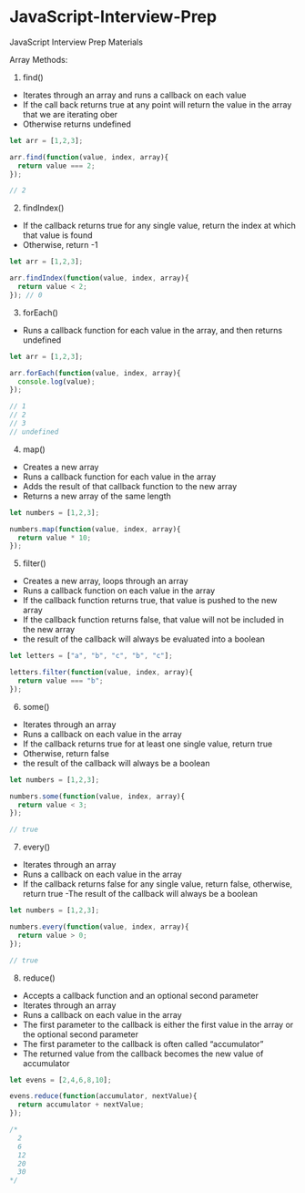 # JavaScript-Interview-Prep

JavaScript Interview Prep Materials

Array Methods:

1. find()
- Iterates through an array and runs a callback on each value
- If the call back returns true at any point will return the value in the array that we are iterating ober
- Otherwise returns undefined
```javascript
let arr = [1,2,3];

arr.find(function(value, index, array){
  return value === 2;
});

// 2
```
2. findIndex()
- If the callback returns true for any single value, return the index at which that value is found
- Otherwise, return -1

```javascript
let arr = [1,2,3];

arr.findIndex(function(value, index, array){
  return value < 2;
}); // 0
```
3. forEach()
- Runs a callback function for each value in the array, and then returns undefined

```javascript
let arr = [1,2,3];

arr.forEach(function(value, index, array){
  console.log(value);
});

// 1
// 2
// 3
// undefined
```
4. map()
- Creates a new array
- Runs a callback function for each value in the array
- Adds the result of that callback function to the new array
- Returns a new array of the same length
```javascript
let numbers = [1,2,3];

numbers.map(function(value, index, array){
  return value * 10;
});
```
5. filter()
- Creates a new array, loops through an array
- Runs a callback function on each value in the array
- If the callback function returns true, that value is pushed to the new array
- If the callback function returns false, that value will not be included in the new array
- the result of the callback will always be evaluated into a boolean
```javascript
let letters = ["a", "b", "c", "b", "c"];

letters.filter(function(value, index, array){
  return value === "b";
});
```
6. some()
- Iterates through an array
- Runs a callback on each value in the array
- If the callback returns true for at least one single value, return true
- Otherwise, return false
- the result of the callback will always be a boolean
```javascript
let numbers = [1,2,3];

numbers.some(function(value, index, array){
  return value < 3;
});

// true
```
7. every()
- Iterates through an array
- Runs a callback on each value in the array
- If the callback returns false for any single value, return false, otherwise, return true
-The result of the callback will always be a boolean
```javascript
let numbers = [1,2,3];

numbers.every(function(value, index, array){
  return value > 0;
});

// true
```
8. reduce()
- Accepts a callback function and an optional second parameter
- Iterates through an array
- Runs a callback on each value in the array
- The first parameter to the callback is either the first value in the array or the optional second parameter
- The first parameter to the callback is often called “accumulator”
- The returned value from the callback becomes the new value of accumulator
```javascript
let evens = [2,4,6,8,10];

evens.reduce(function(accumulator, nextValue){
  return accumulator + nextValue;
});

/*
  2
  6
  12
  20
  30
*/
```
